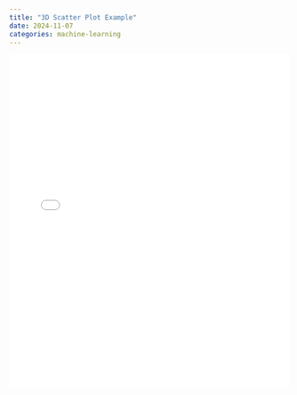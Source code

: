 ```yaml
---
title: "3D Scatter Plot Example"
date: 2024-11-07
categories: machine-learning
---
```


<iframe src="/interactive_3d_scatter.html" width="100%" height="600" frameborder="0"></iframe>
